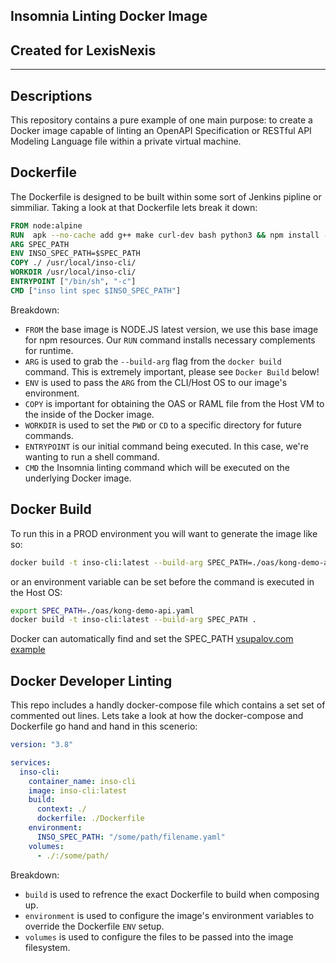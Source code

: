 ## Insomnia Linting Docker Image
## Created for LexisNexis
---

## Descriptions
This repository contains a pure example of one main purpose: to create a Docker image capable of linting an
OpenAPI Specification or RESTful API Modeling Language file within a private virtual machine.


## Dockerfile
The Dockerfile is designed to be built within some sort of Jenkins pipline or simmiliar. Taking a look at that Dockerfile lets break it down:
``` Dockerfile
FROM node:alpine
RUN  apk --no-cache add g++ make curl-dev bash python3 && npm install -g insomnia-inso
ARG SPEC_PATH
ENV INSO_SPEC_PATH=$SPEC_PATH
COPY ./ /usr/local/inso-cli/
WORKDIR /usr/local/inso-cli/
ENTRYPOINT ["/bin/sh", "-c"]
CMD ["inso lint spec $INSO_SPEC_PATH"]
```
Breakdown:
* `FROM` the base image is NODE.JS latest version, we use this base image for npm resources. Our `RUN` command installs necessary complements for runtime.
* `ARG` is used to grab the `--build-arg` flag from the `docker build` command. This is extremely important, please see `Docker Build` below!
* `ENV` is used to pass the `ARG` from the CLI/Host OS to our image's environment.
* `COPY` is important for obtaining the OAS or RAML file from the Host VM to the inside of the Docker image.
* `WORKDIR` is used to set the `PWD` or `CD` to a specific directory for future commands.
* `ENTRYPOINT` is our initial command being executed. In this case, we're wanting to run a shell command.
* `CMD` the Insomnia linting command which will be executed on the underlying Docker image.

## Docker Build
To run this in a PROD environment you will want to generate the image like so:
``` bash
docker build -t inso-cli:latest --build-arg SPEC_PATH=./oas/kong-demo-api.yaml .
```
or an environment variable can be set before the command is executed in the Host OS:
``` bash
export SPEC_PATH=./oas/kong-demo-api.yaml
docker build -t inso-cli:latest --build-arg SPEC_PATH .
```
Docker can automatically find and set the SPEC_PATH [vsupalov.com example](https://vsupalov.com/docker-build-pass-environment-variables/#option-2-5-using-host-environment-variable-values-to-set-args)

## Docker Developer Linting
This repo includes a handly docker-compose file which contains a set set of commented out lines.
Lets take a look at how the docker-compose and Dockerfile go hand and hand in this scenerio:
``` yaml
version: "3.8"

services:
  inso-cli:
    container_name: inso-cli
    image: inso-cli:latest
    build:
      context: ./
      dockerfile: ./Dockerfile
    environment:
      INSO_SPEC_PATH: "/some/path/filename.yaml"
    volumes:
      - ./:/some/path/
```
Breakdown:
* `build` is used to refrence the exact Dockerfile to build when composing up.
* `environment` is used to configure the image's environment variables to override the Dockerfile `ENV` setup.
* `volumes` is used to configure the files to be passed into the image filesystem.